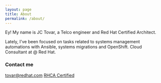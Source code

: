 ```yaml
---
layout: page
title: About
permalink: /about/
---
```


Ey! My name is JC Tovar, a Telco engineer and Red Hat Certified Architect. 

Lately, I've been focused on tasks related to systems management automations with Ansible, systems migrations and OpenShift. Cloud Consultant at @ Red Hat.

### Contact me

[tovar@redhat.com](mailto:tovar@redhat.com)
[RHCA Certified](https://www.credly.com/users/jtovarro)
